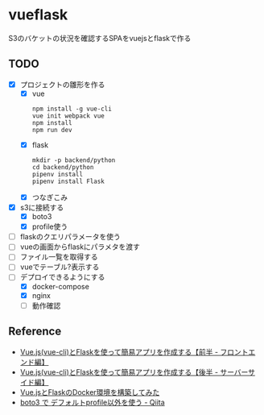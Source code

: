 vueflask
=====================

S3のバケットの状況を確認するSPAをvuejsとflaskで作る

## TODO

- [x] プロジェクトの雛形を作る
    - [x] vue
        ```
        npm install -g vue-cli
        vue init webpack vue
        npm install
        npm run dev
        ```
    - [x] flask
        ```
        mkdir -p backend/python
        cd backend/python
        pipenv install
        pipenv install Flask
        ```
    - [x] つなぎこみ
- [x] s3に接続する
    - [x] boto3
    - [x] profile使う
- [ ] flaskのクエリパラメータを使う
- [ ] vueの画面からflaskにパラメタを渡す
- [ ] ファイル一覧を取得する
- [ ] vueでテーブル?表示する
- [ ] デプロイできるようにする
    - [x] docker-compose
    - [x] nginx
    - [ ] 動作確認

## Reference
* [Vue.js(vue-cli)とFlaskを使って簡易アプリを作成する【前半 - フロントエンド編】](https://qiita.com/mitch0807/items/2a93d93adbf6b5fc445c)
* [Vue.js(vue-cli)とFlaskを使って簡易アプリを作成する【後半 - サーバーサイド編】](https://qiita.com/mitch0807/items/c2e84beee6c9a61e86cd)
* [Vue.jsとFlaskのDocker環境を構築してみた](https://qiita.com/kouchanne/items/417bad58633cc4262012)
* [boto3 で デフォルトprofile以外を使う - Qiita](https://qiita.com/inouet/items/f9723d7ae7d8d134280b)
